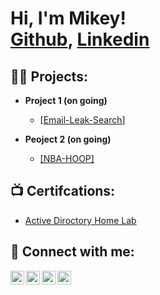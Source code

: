 <h1>Hi, I'm Mikey! <br/><a href="https://github.com/MikeyAref01">Github</a>, <a href="https://www.linkedin.com/in/mikey-arefayne-02019a228/">Linkedin</a></h1>

<h2>👨‍💻 Projects: </h2>

- <b> Project 1 (on going) </b>

  - [[Email-Leak-Search](https://github.com/MikeyAref01/Email-Leak-Search)]

- <b> Peoject 2 (on going) </b>
  - [[NBA-HOOP]](https://github.com/MikeyAref01/NBA-HOOP)

<h2>📺 Certifcations: </h2>

- [Active Diroctory Home Lab](...)


<h2> 🤳 Connect with me:</h2>

[<img align="left" alt="JoshMadakor | YouTube" width="22px" src="https://cdn.jsdelivr.net/npm/simple-icons@v3/icons/youtube.svg" />][youtube]
[<img align="left" alt="JoshMadakor | Twitter" width="22px" src="https://cdn.jsdelivr.net/npm/simple-icons@v3/icons/twitter.svg" />][twitter]
[<img align="left" alt="JoshMadakor | LinkedIn" width="22px" src="https://cdn.jsdelivr.net/npm/simple-icons@v3/icons/linkedin.svg" />][linkedin]
[<img align="left" alt="JoshMadakor | Instagram" width="22px" src="https://cdn.jsdelivr.net/npm/simple-icons@v3/icons/instagram.svg" />][instagram]

[twitter]: ...
[youtube]:...
[instagram]: ...
[linkedin]: ....

<!--
**joshmadakor1/joshmadakor1** is a ✨ _special_ ✨ repository because its `README.md` (this file) appears on your GitHub profile.

Here are some ideas to get you started:

- 🔭 I’m currently working on ...
- 🌱 I’m currently learning ...
- 👯 I’m looking to collaborate on ...
- 🤔 I’m looking for help with ...
- 💬 Ask me about ...
- 📫 How to reach me: ...
- 😄 Pronouns: ...
- ⚡ Fun fact: ...
-->
